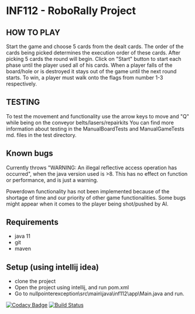 # INF112 - RoboRally Project
## HOW TO PLAY
Start the game and choose 5 cards from the dealt cards. The order of the cards being picked determines the execution order of these cards. 
After picking 5 cards the round will begin.
Click on "Start" button to start each phase until the player used all of his cards.
When a player falls of the board/hole or is destroyed it stays out of the game until the next round starts.
To win, a player must walk onto the flags from number 1-3 respectively.
 
## TESTING
To test the movement and functionality use the arrow keys to move and "Q" while being on the conveyor belts/lasers/repairkits
You can find more information about testing in the ManualBoardTests and ManualGameTests md. files in the test directory.

## Known bugs
Currently throws "WARNING: An illegal reflective access operation has occurred", 
when the java version used is >8. This has no effect on function or performance, and is just a warning.

Powerdown functionality has not been implemented because of the shortage of time and our priority of other game functionalities.
Some bugs might appear when it comes to the player being shot/pushed by AI.

## Requirements
*   java 11
*   git
*   maven

## Setup (using intellij idea)
*   clone the project
*   Open the project using intellij, and run pom.xml
*   Go to nullpointerexception\src\main\java\inf112\app\Main.java and run.

[![Codacy Badge](https://api.codacy.com/project/badge/Grade/afeb6024171343a28fc70e9716c107b3)](https://app.codacy.com/gh/inf112-v20/nullpointerexception?utm_source=github.com&utm_medium=referral&utm_content=inf112-v20/nullpointerexception&utm_campaign=Badge_Grade_Settings)
[![Build Status](https://travis-ci.com/inf112-v20/nullpointerexception.svg?branch=master)](https://travis-ci.com/inf112-v20/nullpointerexception)
